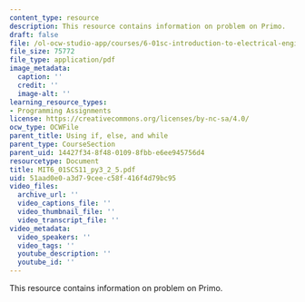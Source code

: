 ```yaml
---
content_type: resource
description: This resource contains information on problem on Primo.
draft: false
file: /ol-ocw-studio-app/courses/6-01sc-introduction-to-electrical-engineering-and-computer-science-i-spring-2011/51aad0e0a3d79ceec58f416f4d79bc95_MIT6_01SCS11_py3_2_5.pdf
file_size: 75772
file_type: application/pdf
image_metadata:
  caption: ''
  credit: ''
  image-alt: ''
learning_resource_types:
- Programming Assignments
license: https://creativecommons.org/licenses/by-nc-sa/4.0/
ocw_type: OCWFile
parent_title: Using if, else, and while
parent_type: CourseSection
parent_uid: 14427f34-8f48-0109-8fbb-e6ee945756d4
resourcetype: Document
title: MIT6_01SCS11_py3_2_5.pdf
uid: 51aad0e0-a3d7-9cee-c58f-416f4d79bc95
video_files:
  archive_url: ''
  video_captions_file: ''
  video_thumbnail_file: ''
  video_transcript_file: ''
video_metadata:
  video_speakers: ''
  video_tags: ''
  youtube_description: ''
  youtube_id: ''
---
```

This resource contains information on problem on Primo.